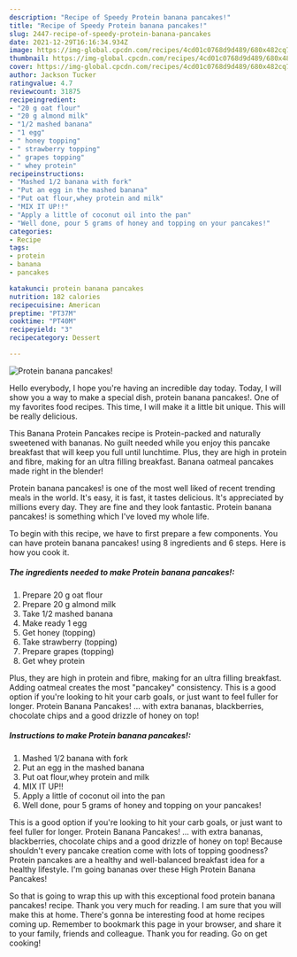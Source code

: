 ```yaml
---
description: "Recipe of Speedy Protein banana pancakes!"
title: "Recipe of Speedy Protein banana pancakes!"
slug: 2447-recipe-of-speedy-protein-banana-pancakes
date: 2021-12-29T16:16:34.934Z
image: https://img-global.cpcdn.com/recipes/4cd01c0768d9d489/680x482cq70/protein-banana-pancakes-recipe-main-photo.jpg
thumbnail: https://img-global.cpcdn.com/recipes/4cd01c0768d9d489/680x482cq70/protein-banana-pancakes-recipe-main-photo.jpg
cover: https://img-global.cpcdn.com/recipes/4cd01c0768d9d489/680x482cq70/protein-banana-pancakes-recipe-main-photo.jpg
author: Jackson Tucker
ratingvalue: 4.7
reviewcount: 31875
recipeingredient:
- "20 g oat flour"
- "20 g almond milk"
- "1/2 mashed banana"
- "1 egg"
- " honey topping"
- " strawberry topping"
- " grapes topping"
- " whey protein"
recipeinstructions:
- "Mashed 1/2 banana with fork"
- "Put an egg in the mashed banana"
- "Put oat flour,whey protein and milk"
- "MIX IT UP!!"
- "Apply a little of coconut oil into the pan"
- "Well done, pour 5 grams of honey and topping on your pancakes!"
categories:
- Recipe
tags:
- protein
- banana
- pancakes

katakunci: protein banana pancakes 
nutrition: 182 calories
recipecuisine: American
preptime: "PT37M"
cooktime: "PT40M"
recipeyield: "3"
recipecategory: Dessert

---
```



![Protein banana pancakes!](https://img-global.cpcdn.com/recipes/4cd01c0768d9d489/680x482cq70/protein-banana-pancakes-recipe-main-photo.jpg)

Hello everybody, I hope you're having an incredible day today. Today, I will show you a way to make a special dish, protein banana pancakes!. One of my favorites food recipes. This time, I will make it a little bit unique. This will be really delicious.

This Banana Protein Pancakes recipe is Protein-packed and naturally sweetened with bananas. No guilt needed while you enjoy this pancake breakfast that will keep you full until lunchtime. Plus, they are high in protein and fibre, making for an ultra filling breakfast. Banana oatmeal pancakes made right in the blender!

Protein banana pancakes! is one of the most well liked of recent trending meals in the world. It's easy, it is fast, it tastes delicious. It's appreciated by millions every day. They are fine and they look fantastic. Protein banana pancakes! is something which I've loved my whole life.


To begin with this recipe, we have to first prepare a few components. You can have protein banana pancakes! using 8 ingredients and 6 steps. Here is how you cook it.

<!--inarticleads1-->

##### The ingredients needed to make Protein banana pancakes!:

1. Prepare 20 g oat flour
1. Prepare 20 g almond milk
1. Take 1/2 mashed banana
1. Make ready 1 egg
1. Get  honey (topping)
1. Take  strawberry (topping)
1. Prepare  grapes (topping)
1. Get  whey protein


Plus, they are high in protein and fibre, making for an ultra filling breakfast. Adding oatmeal creates the most "pancakey" consistency. This is a good option if you&#39;re looking to hit your carb goals, or just want to feel fuller for longer. Protein Banana Pancakes! … with extra bananas, blackberries, chocolate chips and a good drizzle of honey on top! 

<!--inarticleads2-->

##### Instructions to make Protein banana pancakes!:

1. Mashed 1/2 banana with fork
1. Put an egg in the mashed banana
1. Put oat flour,whey protein and milk
1. MIX IT UP!!
1. Apply a little of coconut oil into the pan
1. Well done, pour 5 grams of honey and topping on your pancakes!


This is a good option if you&#39;re looking to hit your carb goals, or just want to feel fuller for longer. Protein Banana Pancakes! … with extra bananas, blackberries, chocolate chips and a good drizzle of honey on top! Because shouldn&#39;t every pancake creation come with lots of topping goodness? Protein pancakes are a healthy and well-balanced breakfast idea for a healthy lifestyle. I&#39;m going bananas over these High Protein Banana Pancakes! 

So that is going to wrap this up with this exceptional food protein banana pancakes! recipe. Thank you very much for reading. I am sure that you will make this at home. There's gonna be interesting food at home recipes coming up. Remember to bookmark this page in your browser, and share it to your family, friends and colleague. Thank you for reading. Go on get cooking!
